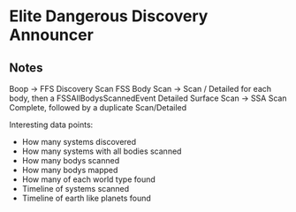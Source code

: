 # Elite Dangerous Discovery Announcer


## Notes

Boop -> FFS Discovery Scan
FSS Body Scan -> Scan / Detailed for each body, then a FSSAllBodysScannedEvent
Detailed Surface Scan -> SSA Scan Complete, followed by a duplicate Scan/Detailed


Interesting data points:
- How many systems discovered
- How many systems with all bodies scanned
- How many bodys scanned
- How many bodys mapped
- How many of each world type found
- Timeline of systems scanned
- Timeline of earth like planets found